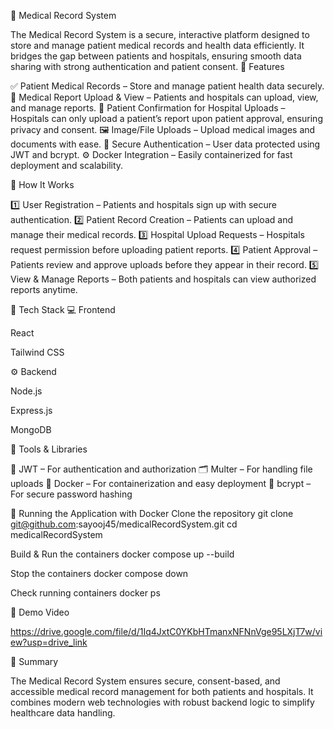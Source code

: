 🏥 Medical Record System

The Medical Record System is a secure, interactive platform designed to store and manage patient medical records and health data efficiently. It bridges the gap between patients and hospitals, ensuring smooth data sharing with strong authentication and patient consent.
🌟 Features

✅ Patient Medical Records – Store and manage patient health data securely.
📄 Medical Report Upload & View – Patients and hospitals can upload, view, and manage reports.
🔐 Patient Confirmation for Hospital Uploads – Hospitals can only upload a patient’s report upon patient approval, ensuring privacy and consent.
🖼️ Image/File Uploads – Upload medical images and documents with ease.
💬 Secure Authentication – User data protected using JWT and bcrypt.
⚙️ Docker Integration – Easily containerized for fast deployment and scalability.

🚀 How It Works

1️⃣ User Registration – Patients and hospitals sign up with secure authentication.
2️⃣ Patient Record Creation – Patients can upload and manage their medical records.
3️⃣ Hospital Upload Requests – Hospitals request permission before uploading patient reports.
4️⃣ Patient Approval – Patients review and approve uploads before they appear in their record.
5️⃣ View & Manage Reports – Both patients and hospitals can view authorized reports anytime.

🧠 Tech Stack
💻 Frontend

React

Tailwind CSS

⚙️ Backend

Node.js

Express.js

MongoDB

🧰 Tools & Libraries

🔐 JWT – For authentication and authorization
🗂️ Multer – For handling file uploads
🐋 Docker – For containerization and easy deployment
🧩 bcrypt – For secure password hashing

🐳 Running the Application with Docker
Clone the repository
git clone git@github.com:sayooj45/medicalRecordSystem.git
cd medicalRecordSystem

Build & Run the containers
docker compose up --build

Stop the containers
docker compose down

Check running containers
docker ps

🎥 Demo Video

https://drive.google.com/file/d/1Iq4JxtC0YKbHTmanxNFNnVge95LXjT7w/view?usp=drive_link

📌 Summary

The Medical Record System ensures secure, consent-based, and accessible medical record management for both patients and hospitals.
It combines modern web technologies with robust backend logic to simplify healthcare data handling.
